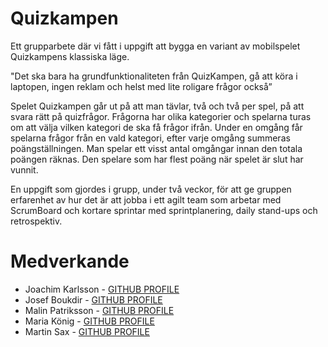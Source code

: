 # Quizkampen

Ett grupparbete där vi fått i uppgift att bygga en variant av mobilspelet Quizkampens klassiska läge.

"Det ska bara ha grundfunktionaliteten från QuizKampen, gå att köra i laptopen, ingen reklam och helst med
lite roligare frågor också”

Spelet Quizkampen går ut på att man tävlar, två och två per spel, på att svara rätt på quizfrågor. 
Frågorna har olika kategorier och spelarna turas om att välja vilken kategori de ska få
frågor ifrån. Under en omgång får spelarna frågor från en vald kategori, efter varje omgång
summeras poängställningen. Man spelar ett visst antal omgångar innan den totala poängen
räknas. Den spelare som har flest poäng när spelet är slut har vunnit. 

En uppgift som gjordes i grupp, under två veckor, för att ge gruppen erfarenhet av hur det är att jobba i 
ett agilt team som arbetar med ScrumBoard och kortare sprintar med sprintplanering, daily stand-ups och retrospektiv. 

# Medverkande

* Joachim Karlsson - [GITHUB PROFILE](https://github.com/Jaikem1)
* Josef Boukdir - [GITHUB PROFILE](https://github.com/berberapan)
* Malin Patriksson - [GITHUB PROFILE](https://github.com/MalinPatriksson)
* Maria König - [GITHUB PROFILE](https://github.com/MariaKonig)
* Martin Sax - [GITHUB PROFILE](https://github.com/HMSax)
